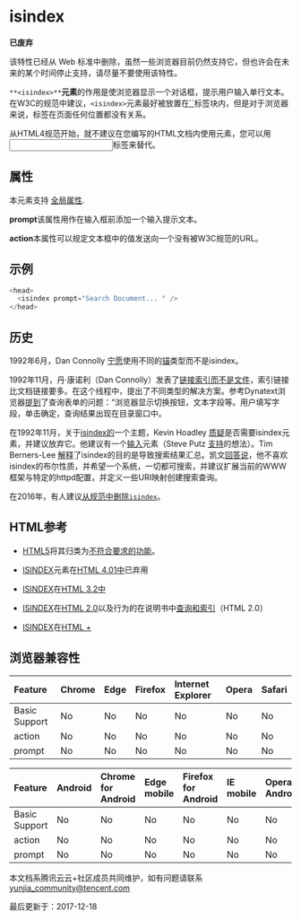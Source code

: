 # isindex

**已废弃**



该特性已经从 Web 标准中删除，虽然一些浏览器目前仍然支持它，但也许会在未来的某个时间停止支持，请尽量不要使用该特性。



`**<isindex>**`**元素**的作用是使浏览器显示一个对话框，提示用户输入单行文本。在W3C的规范中建议，`<isindex>`元素最好被放置在[``](https://developer.mozilla.org/zh-CN/docs/Web/HTML/Element/head)标签块内，但是对于浏览器来说，<isindex>标签在页面任何位置都没有关系。



从HTML4规范开始，就不建议在您编写的HTML文档内使用<isindex>元素，您可以用<input>标签来替代。



## 属性

本元素支持 [全局属性](https://developer.mozilla.org/en-US/docs/HTML/Global_attributes).



**prompt**该属性用作在输入框前添加一个输入提示文本。

**action**本属性可以规定文本框中的值发送向一个没有被W3C规范的URL。



## 示例

```javascript
<head>
  <isindex prompt="Search Document... " />
</head>
```

## 历史

1992年6月，Dan Connolly [宁愿](http://1997.webhistory.org/www.lists/www-talk.1992/0080.html)使用不同的[锚](https://developer.mozilla.org/wiki/HTML/Elements/a)类型而不是isindex。

1992年11月，丹·康诺利（Dan Connolly）发表了[链接索引而不是文件](http://lists.w3.org/Archives/Public/www-talk/1992NovDec/thread.html#31)，索引链接比文档链接要多。在这个线程中，提出了不同类型的解决方案。参考Dynatext浏览器[提到](http://lists.w3.org/Archives/Public/www-talk/1992NovDec/0039.html)了查询表单的问题：“浏览器显示切换按钮，文本字段等。用户填写字段，单击确定，查询结果出现在目录窗口中。

在1992年11月，关于[isindex的](http://lists.w3.org/Archives/Public/www-talk/1992NovDec/thread.html#42)一个主题，Kevin Hoadley [质疑](http://lists.w3.org/Archives/Public/www-talk/1992NovDec/0042.html)是否需要isindex元素，并建议放弃它。他建议有一个[输入](https://developer.mozilla.org/wiki/HTML/Elements/input)元素（Steve Putz [支持](http://lists.w3.org/Archives/Public/www-talk/1992NovDec/0053.html)的想法）。Tim Berners-Lee [解释](http://lists.w3.org/Archives/Public/www-talk/1992NovDec/0044.html)了isindex的目的是导致搜索结果汇总。凯文[回答说](http://lists.w3.org/Archives/Public/www-talk/1992NovDec/0048.html)，他不喜欢isindex的布尔性质，并希望一个系统，一切都可搜索，并建议扩展当前的WWW框架与特定的httpd配置，并定义一些URI映射创建搜索查询。

在2016年，有人建议[从规范中](https://github.com/w3c/html/issues/240)[删除`isindex`](https://github.com/w3c/html/issues/240)。

## HTML参考

- [HTML5](http://www.w3.org/TR/html5)将其归类为[不符合要求的功能](http://www.w3.org/TR/html5/obsolete.html#obsolete)。

- [ISINDEX](http://www.w3.org/TR/html401/interact/forms.html#h-17.8)元素在[HTML 4.01中](http://www.w3.org/TR/html401/)已弃用

- [ISINDEX](http://www.w3.org/TR/REC-html32#isindex)在[HTML 3.2中](http://www.w3.org/TR/REC-html32)

- [ISINDEX](http://www.w3.org/MarkUp/html-spec/html-spec_5.html#SEC5.2.3)在[HTML 2.0](http://www.w3.org/MarkUp/html-spec/html-spec_5.html)以及行为的在说明书中[查询和索引](http://www.w3.org/MarkUp/html-spec/html-spec_7.html#SEC7.5)（HTML 2.0）

- [ISINDEX](http://www.w3.org/MarkUp/HTMLPlus/htmlplus_51.html)在[HTML +](http://www.w3.org/MarkUp/HTMLPlus/htmlplus_1.html)

## 浏览器兼容性

| Feature       | Chrome | Edge | Firefox | Internet Explorer | Opera | Safari |
| :------------ | :----- | :--- | :------ | :---------------- | :---- | :----- |
| Basic Support | No     | No   | No      | No                | No    | No     |
| action        | No     | No   | No      | No                | No    | No     |
| prompt        | No     | No   | No      | No                | No    | No     |

| Feature       | Android | Chrome for Android | Edge mobile | Firefox for Android | IE mobile | Opera Android | iOS Safari |
| :------------ | :------ | :----------------- | :---------- | :------------------ | :-------- | :------------ | :--------- |
| Basic Support | No      | No                 | No          | No                  | No        | No            | No         |
| action        | No      | No                 | No          | No                  | No        | No            | No         |
| prompt        | No      | No                 | No          | No                  | No        | No            | No         |

本文档系腾讯云云+社区成员共同维护，如有问题请联系 yunjia_community@tencent.com

最后更新于：2017-12-18
